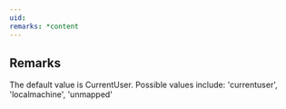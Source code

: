 ```yaml
---
uid: 
remarks: *content
---
```

## Remarks  
 The default value is CurrentUser. Possible values include:             'currentuser', 'localmachine', 'unmapped'